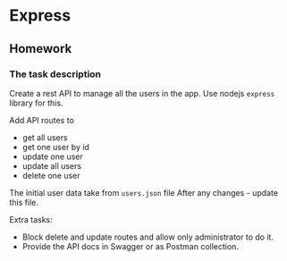 # Express

## Homework

### The task description

Create a rest API to manage all the users in the app. Use nodejs `express` library for this. 

Add API routes to
 - get all users
 - get one user by id
 - update one user
 - update all users
 - delete one user
 
The initial user data take from `users.json` file
After any changes - update this file.

Extra tasks:
 - Block delete and update routes and allow only administrator to do it.
 - Provide the API docs in Swagger or as Postman collection.
